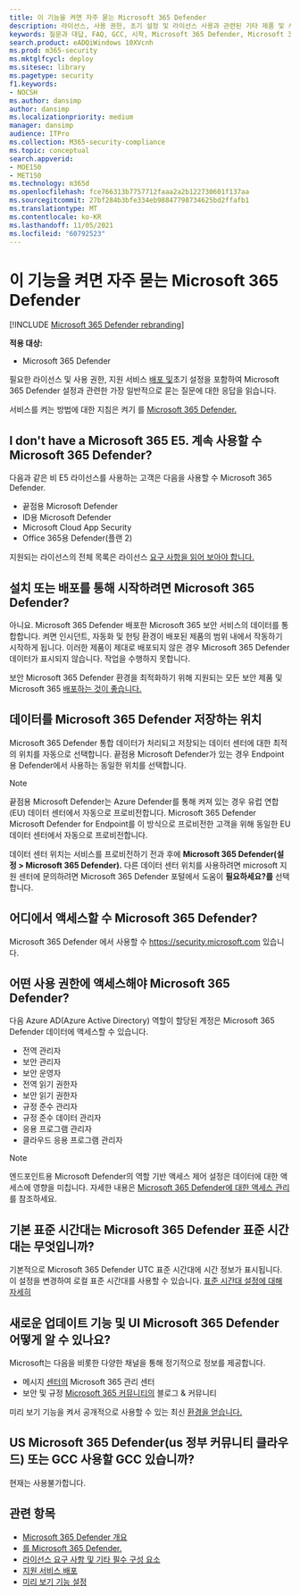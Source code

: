 ```yaml
---
title: 이 기능을 켜면 자주 묻는 Microsoft 365 Defender
description: 라이선스, 사용 권한, 초기 설정 및 라이선스 사용과 관련된 기타 제품 및 서비스에 대한 가장 일반적으로 Microsoft 365 Defender
keywords: 질문과 대답, FAQ, GCC, 시작, Microsoft 365 Defender, Microsoft 365 Defender, M365, 보안, 데이터 위치, 필요한 사용 권한, 라이선스 자격, 설정 페이지
search.product: eADQiWindows 10XVcnh
ms.prod: m365-security
ms.mktglfcycl: deploy
ms.sitesec: library
ms.pagetype: security
f1.keywords:
- NOCSH
ms.author: dansimp
author: dansimp
ms.localizationpriority: medium
manager: dansimp
audience: ITPro
ms.collection: M365-security-compliance
ms.topic: conceptual
search.appverid:
- MOE150
- MET150
ms.technology: m365d
ms.openlocfilehash: fce766313b7757712faaa2a2b122730601f137aa
ms.sourcegitcommit: 27bf284b3bfe334eb98847798734625bd2ffafb1
ms.translationtype: MT
ms.contentlocale: ko-KR
ms.lasthandoff: 11/05/2021
ms.locfileid: "60792523"
---
```

# <a name="frequently-asked-questions-when-turning-on-microsoft-365-defender"></a>이 기능을 켜면 자주 묻는 Microsoft 365 Defender

[!INCLUDE [Microsoft 365 Defender rebranding](../includes/microsoft-defender.md)]


**적용 대상:**
- Microsoft 365 Defender

필요한 라이선스 및 사용 권한, 지원 서비스 [배포 및](microsoft-365-defender.md)초기 설정을 포함하여 Microsoft 365 Defender 설정과 관련한 가장 일반적으로 묻는 질문에 대한 응답을 읽습니다.

서비스를 켜는 방법에 대한 지침은 켜기 를 [Microsoft 365 Defender.](m365d-enable.md)

## <a name="i-dont-have-a-microsoft-365-e5-license-can-i-still-use-microsoft-365-defender"></a>I don't have a Microsoft 365 E5. 계속 사용할 수 Microsoft 365 Defender?

다음과 같은 비 E5 라이선스를 사용하는 고객은 다음을 사용할 수 Microsoft 365 Defender.

- 끝점용 Microsoft Defender
- ID용 Microsoft Defender
- Microsoft Cloud App Security
- Office 365용 Defender(플랜 2)

지원되는 라이선스의 전체 목록은 라이선스 [요구 사항을 읽어 보아야 합니다.](prerequisites.md#licensing-requirements)

## <a name="do-i-need-to-install-or-deploy-anything-to-start-using-microsoft-365-defender"></a>설치 또는 배포를 통해 시작하려면 Microsoft 365 Defender?

아니요. Microsoft 365 Defender 배포한 Microsoft 365 보안 서비스의 데이터를 통합합니다. 켜면 인시던트, 자동화 및 헌팅 환경이 배포된 제품의 범위 내에서 작동하기 시작하게 됩니다. 이러한 제품이 제대로 배포되지 않은 경우 Microsoft 365 Defender 데이터가 표시되지 않습니다. 작업을 수행하지 못합니다.

보안 Microsoft 365 Defender 환경을 최적화하기 위해 지원되는  모든 보안 제품 및 Microsoft 365 [배포하는 것이 좋습니다.](deploy-supported-services.md)

## <a name="where-does-microsoft-365-defender-process-and-store-my-data"></a>데이터를 Microsoft 365 Defender 저장하는 위치

Microsoft 365 Defender 통합 데이터가 처리되고 저장되는 데이터 센터에 대한 최적의 위치를 자동으로 선택합니다. 끝점용 Microsoft Defender가 있는 경우 Endpoint용 Defender에서 사용하는 동일한 위치를 선택합니다.

>[!NOTE]
>끝점용 Microsoft Defender는 Azure Defender를 통해 켜져 있는 경우 유럽 연합(EU) 데이터 센터에서 자동으로 프로비전합니다. Microsoft 365 Defender Microsoft Defender for Endpoint를 이 방식으로 프로비전한 고객을 위해 동일한 EU 데이터 센터에서 자동으로 프로비전합니다.

데이터 센터 위치는 서비스를 프로비전하기 전과 후에 **Microsoft 365 Defender(설정 > Microsoft 365 Defender).** 다른 데이터 센터 위치를 사용하려면 microsoft 지원 센터에 문의하려면 Microsoft 365 Defender 포털에서 도움이 **필요하세요?를** 선택합니다.

## <a name="where-can-i-access-microsoft-365-defender"></a>어디에서 액세스할 수 Microsoft 365 Defender?

Microsoft 365 Defender 에서 사용할 수 <https://security.microsoft.com> 있습니다.

## <a name="what-permissions-do-i-need-to-access-microsoft-365-defender"></a>어떤 사용 권한에 액세스해야 Microsoft 365 Defender?

다음 Azure AD(Azure Active Directory) 역할이 할당된 계정은 Microsoft 365 Defender 데이터에 액세스할 수 있습니다.

- 전역 관리자
- 보안 관리자
- 보안 운영자
- 전역 읽기 권한자
- 보안 읽기 권한자
- 규정 준수 관리자
- 규정 준수 데이터 관리자
- 응용 프로그램 관리자
- 클라우드 응용 프로그램 관리자


> [!NOTE]
> 엔드포인트용 Microsoft Defender의 역할 기반 액세스 제어 설정은 데이터에 대한 액세스에 영향을 미칩니다. 자세한 내용은 [Microsoft 365 Defender에 대한 액세스 관리](m365d-permissions.md)를 참조하세요.

## <a name="what-time-zone-does-microsoft-365-defender-default-to"></a>기본 표준 시간대는 Microsoft 365 Defender 표준 시간대는 무엇입니까?

기본적으로 Microsoft 365 Defender UTC 표준 시간대에 시간 정보가 표시됩니다. 이 설정을 변경하여 로컬 표준 시간대를 사용할 수 있습니다. [표준 시간대 설정에 대해 자세히](m365d-time-zone.md)

## <a name="how-can-i-learn-about-new-microsoft-365-defender-feature-and-ui-updates"></a>새로운 업데이트 기능 및 UI Microsoft 365 Defender 어떻게 알 수 있나요?

Microsoft는 다음을 비롯한 다양한 채널을 통해 정기적으로 정보를 제공합니다.

- 메시지 [센터의](../../admin/manage/message-center.md) Microsoft 365 관리 센터
- 보안 및 규정 [Microsoft 365 커뮤니티의](https://techcommunity.microsoft.com/t5/security-privacy-and-compliance/bg-p/securityprivacycompliance) 블로그 & 커뮤니티

미리 보기 기능을 켜서 공개적으로 사용할 수 있는 최신 [환경을 얻습니다.](preview.md)

## <a name="is-microsoft-365-defender-available-for-us-government-community-cloud-gcc-or-gcc-high"></a>US Microsoft 365 Defender(us 정부 커뮤니티 클라우드) 또는 GCC 사용할 GCC 있습니까?

현재는 사용불가합니다. 

## <a name="related-topics"></a>관련 항목

- [Microsoft 365 Defender 개요](microsoft-365-defender.md)
- [를 Microsoft 365 Defender.](m365d-enable.md)
- [라이선스 요구 사항 및 기타 필수 구성 요소](prerequisites.md)
- [지원 서비스 배포](deploy-supported-services.md)
- [미리 보기 기능 설정](preview.md)
